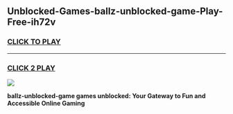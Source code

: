 
## Unblocked-Games-ballz-unblocked-game-Play-Free-ih72v
<h3>
<a href="https://premium76.site?title=ballz-unblocked-game&ref=17A">CLICK TO PLAY</a></h3>
<hr>

<h3>
<a href="https://premium76.site?title=ballz-unblocked-game&ref=17A">CLICK 2 PLAY</a>
  
</h3>

<a href="https://premium76.site?title=ballz-unblocked-game&ref=17A"><img src="https://clearcache.store/games.png"></a>


**ballz-unblocked-game games unblocked: Your Gateway to Fun and Accessible Online Gaming**
